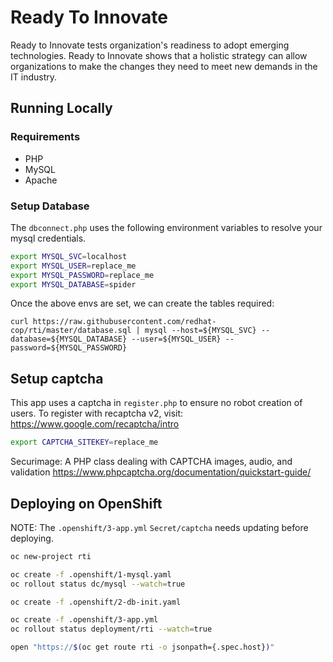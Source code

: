 # Ready To Innovate
Ready to Innovate tests organization's readiness to adopt emerging technologies. 
Ready to Innovate shows that a holistic strategy can allow organizations to make the changes they need to meet new demands in the IT industry.

## Running Locally
### Requirements
* PHP
* MySQL
* Apache

### Setup Database
The `dbconnect.php` uses the following environment variables to resolve your mysql credentials.

```bash
export MYSQL_SVC=localhost
export MYSQL_USER=replace_me
export MYSQL_PASSWORD=replace_me
export MYSQL_DATABASE=spider
```

Once the above envs are set, we can create the tables required:

```
curl https://raw.githubusercontent.com/redhat-cop/rti/master/database.sql | mysql --host=${MYSQL_SVC} --database=${MYSQL_DATABASE} --user=${MYSQL_USER} --password=${MYSQL_PASSWORD}
```

## Setup captcha
This app uses a captcha in `register.php` to ensure no robot creation of users.
To register with recaptcha v2, visit: https://www.google.com/recaptcha/intro

```bash
export CAPTCHA_SITEKEY=replace_me
````

Securimage: A PHP class dealing with CAPTCHA images, audio, and validation
https://www.phpcaptcha.org/documentation/quickstart-guide/

## Deploying on OpenShift
NOTE: The `.openshift/3-app.yml` `Secret/captcha` needs updating before deploying.

```bash
oc new-project rti

oc create -f .openshift/1-mysql.yaml
oc rollout status dc/mysql --watch=true

oc create -f .openshift/2-db-init.yaml

oc create -f .openshift/3-app.yml
oc rollout status deployment/rti --watch=true

open "https://$(oc get route rti -o jsonpath={.spec.host})"
```